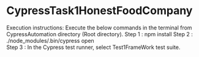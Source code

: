 # CypressTask1HonestFoodCompany

Execution instructions:
       Execute the below commands in the terminal from CypressAutomation directory (Root directory).
Step 1 : npm install 
Step 2 : ./node_modules/.bin/cypress open  
Step 3 : In the Cypress test runner, select Test1FrameWork test suite. 
